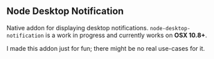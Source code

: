 Node Desktop Notification
-------------------------
Native addon for displaying desktop notifications.
`node-desktop-notification` is a work in progress and currently works on **OSX 10.8+**.

I made this addon just for fun; there might be no real use-cases for it.